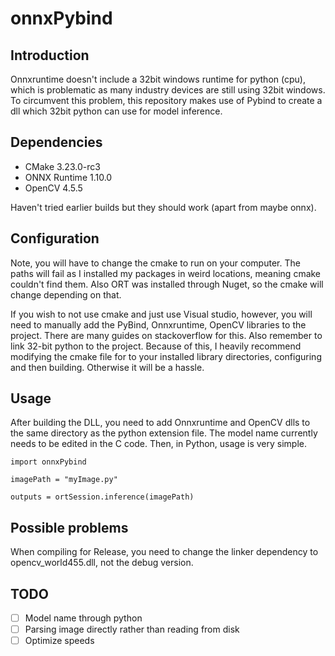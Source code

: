 # onnxPybind

## Introduction
Onnxruntime doesn't include a 32bit windows runtime for python (cpu), which is problematic as many industry devices are still using 32bit windows. To circumvent this problem, this repository makes use of Pybind to create a dll which 32bit python can use for model inference. 

## Dependencies

* CMake 3.23.0-rc3
* ONNX Runtime 1.10.0
* OpenCV 4.5.5

Haven't tried earlier builds but they should work (apart from maybe onnx).

## Configuration
Note, you will have to change the cmake to run on your computer. The paths will fail as I installed my packages in weird locations, meaning cmake couldn't find them. Also ORT was installed through Nuget, so the cmake will change depending on that. 

If you wish to not use cmake and just use Visual studio, however, you will need to manually add the PyBind, Onnxruntime, OpenCV libraries to the project. There are many guides on stackoverflow for this. Also remember to link 32-bit python to the project. Because of this, I heavily recommend modifying the cmake file for to your installed library directories, configuring and then building. Otherwise it will be a hassle.

## Usage

After building the DLL, you need to add Onnxruntime and OpenCV dlls to the same directory as the python extension file. 
The model name currently needs to be edited in the C code.
Then, in Python, usage is very simple. 

```
import onnxPybind

imagePath = "myImage.py"

outputs = ortSession.inference(imagePath)
```


## Possible problems

When compiling for Release, you need to change the linker dependency to opencv_world455.dll, not the debug version.

## TODO
- [ ] Model name through python
- [ ] Parsing image directly rather than reading from disk
- [ ] Optimize speeds

